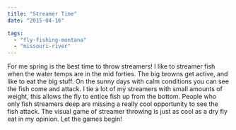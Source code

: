 ```yaml
---
title: "Streamer Time"
date: "2015-04-16"

tags:
  - "fly-fishing-montana"
  - "missouri-river"
---
```


For me spring is the best time to throw streamers! I like to streamer fish when the water temps are in the mid forties. The big browns get active, and like to eat the big stuff. On the sunny days with calm conditions you can see the fish come and attack. I tie a lot of my streamers with small amounts of weight, this allows the fly to entice fish up from the bottom. People who only fish streamers deep are missing a really cool opportunity to see the fish attack. The visual game of streamer throwing is just as cool as a dry fly eat in my opinion. Let the games begin!
